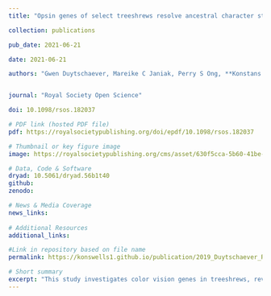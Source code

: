 ```yaml
---
title: "Opsin genes of select treeshrews resolve ancestral character states within Scandentia"

collection: publications

pub_date: 2021-06-21

date: 2021-06-21 

authors: "Gwen Duytschaever, Mareike C Janiak, Perry S Ong, **Konstans Wells**, Nathaniel J Dominy, Amanda D Melin"


journal: "Royal Society Open Science"

doi: 10.1098/rsos.182037

# PDF link (hosted PDF file)
pdf: https://royalsocietypublishing.org/doi/epdf/10.1098/rsos.182037

# Thumbnail or key figure image
image: https://royalsocietypublishing.org/cms/asset/630f5cca-5b60-41be-a490-cbafea6d821d/rsos182037f03.jpg

# Data, Code & Software
dryad: 10.5061/dryad.56b1t40
github:
zenodo:

# News & Media Coverage
news_links:
     
# Additional Resources
additional_links:

#Link in repository based on file name
permalink: https://konswells1.github.io/publication/2019_Duytschaever_RSocOpenSci 

# Short summary
excerpt: "This study investigates color vision genes in treeshrews, revealing a unique red-shifted opsin variant in the genus Dendrogale. By comparing gene sequences from multiple species, the research highlights functional visual differences within treeshrews and underscores the need for further study of their visual ecology."
---
```

